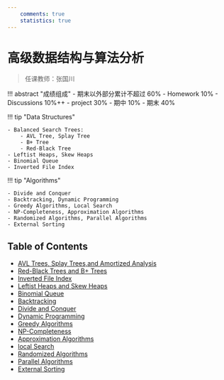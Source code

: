 ```yaml
---
    comments: true
    statistics: true
---
```


# 高级数据结构与算法分析

> 任课教师：张国川

!!! abstract "成绩组成"
    - 期末以外部分累计不超过 60%
        - Homework 10%
        - Discussions 10%++
        - project 30%
        - 期中 10%
    - 期末 40%

!!! tip "Data Structures" 

    - Balanced Search Trees:
        - AVL Tree, Splay Tree
        - B+ Tree
        - Red-Black Tree
    - Leftist Heaps, Skew Heaps
    - Binomial Queue
    - Inverted File Index

!!! tip "Algorithms"

    - Divide and Conquer
    - Backtracking, Dynamic Programming
    - Greedy Algorithms, Local Search
    - NP-Completeness, Approximation Algorithms
    - Randomized Algorithms, Parallel Algorithms
    - External Sorting 

## Table of Contents

- [AVL Trees, Splay Trees,and Amortized Analysis](./lec-1.md)
- [Red-Black Trees and B+ Trees](./lec-2.md)
- [Inverted File Index](./lec-3.md)
- [Leftist Heaps and Skew Heaps](./lec-4.md)
- [Binomial Queue](./lec-5.md)
- [Backtracking](./lec-6.md)
- [Divide and Conquer](./lec-7.md)
- [Dynamic Programming](./lec-8.md)
- [Greedy Algorithms](./lec-9.md)
- [NP-Completeness](./lec-10.md)
- [Approximation Algorithms](./lec-11.md)
- [local Search](./lec-12.md)
- [Randomized Algorithms](./lec-13.md)
- [Parallel Algorithms](./lec-14.md)
- [External Sorting](./lec-15.md)